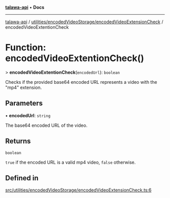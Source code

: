 [**talawa-api**](../../../../README.md) • **Docs**

***

[talawa-api](../../../../modules.md) / [utilities/encodedVideoStorage/encodedVideoExtensionCheck](../README.md) / encodedVideoExtentionCheck

# Function: encodedVideoExtentionCheck()

\> **encodedVideoExtentionCheck**(`encodedUrl`): `boolean`

Checks if the provided base64 encoded URL represents a video with the "mp4" extension.

## Parameters

• **encodedUrl**: `string`

The base64 encoded URL of the video.

## Returns

`boolean`

`true` if the encoded URL is a valid mp4 video, `false` otherwise.

## Defined in

[src/utilities/encodedVideoStorage/encodedVideoExtensionCheck.ts:6](https://github.com/PalisadoesFoundation/talawa-api/blob/5e38dbf44e47f2fc703410fad29ab5c8f7f26c77/src/utilities/encodedVideoStorage/encodedVideoExtensionCheck.ts#L6)
